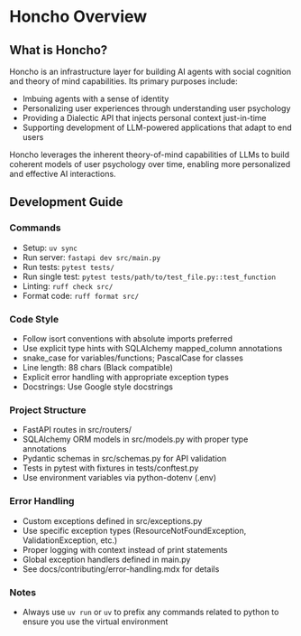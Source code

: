 # Honcho Overview

## What is Honcho?

Honcho is an infrastructure layer for building AI agents with social cognition and theory of mind capabilities. Its primary purposes include:

- Imbuing agents with a sense of identity
- Personalizing user experiences through understanding user psychology
- Providing a Dialectic API that injects personal context just-in-time
- Supporting development of LLM-powered applications that adapt to end users

Honcho leverages the inherent theory-of-mind capabilities of LLMs to build coherent models of user psychology over time, enabling more personalized and effective AI interactions.

## Development Guide

### Commands

- Setup: `uv sync`
- Run server: `fastapi dev src/main.py`
- Run tests: `pytest tests/`
- Run single test: `pytest tests/path/to/test_file.py::test_function`
- Linting: `ruff check src/`
- Format code: `ruff format src/`

### Code Style

- Follow isort conventions with absolute imports preferred
- Use explicit type hints with SQLAlchemy mapped_column annotations
- snake_case for variables/functions; PascalCase for classes
- Line length: 88 chars (Black compatible)
- Explicit error handling with appropriate exception types
- Docstrings: Use Google style docstrings

### Project Structure

- FastAPI routes in src/routers/
- SQLAlchemy ORM models in src/models.py with proper type annotations
- Pydantic schemas in src/schemas.py for API validation
- Tests in pytest with fixtures in tests/conftest.py
- Use environment variables via python-dotenv (.env)

### Error Handling

- Custom exceptions defined in src/exceptions.py
- Use specific exception types (ResourceNotFoundException, ValidationException, etc.)
- Proper logging with context instead of print statements
- Global exception handlers defined in main.py
- See docs/contributing/error-handling.mdx for details

### Notes

- Always use `uv run` or `uv` to prefix any commands related to python to ensure you use the virtual environment

